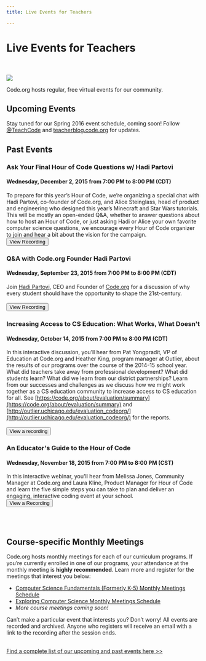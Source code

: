 ```yaml
---
title: Live Events for Teachers

---
```


# Live Events for Teachers

<br><br>
<img src="/images/sotm31.jpg" width=“80%”/>

Code.org hosts regular, free virtual events for our community. 

## Upcoming Events

Stay tuned for our Spring 2016 event schedule, coming soon! Follow [@TeachCode](http://twitter.com/teachcode) and [teacherblog.code.org](http://teacherblog.code.org) for updates.


## Past Events

### Ask Your Final Hour of Code Questions w/ Hadi Partovi
#### Wednesday, December 2, 2015 from 7:00 PM to 8:00 PM (CDT) 
To prepare for this year’s Hour of Code, we’re organizing a special chat with Hadi Partovi, co-founder of Code.org, and Alice Steinglass, head of product and engineering who designed this year’s Minecraft and Star Wars tutorials.   This will be mostly an open-ended Q&A, whether to answer questions about how to host an Hour of Code, or just asking Hadi or Alice your own favorite computer science questions, we encourage every Hour of Code organizer to join and hear a bit about the vision for the campaign.
<br>
[<button>View Recording</button>](https://plus.google.com/u/1/hangouts/onair/watch?hid=hoaevent/c7s7qpt4ronikmfvm1393iigk40&ytl=0gLsb0xrb_4&wpsrc=yta)


### Q&A with Code.org Founder Hadi Partovi
#### Wednesday, September 23, 2015 from 7:00 PM to 8:00 PM (CDT) 
Join [Hadi Partovi](https://code.org/about/leadership/hadi_partovi), CEO and Founder of [Code.org](http://code.org) for a discussion of why every student should have the opportunity to shape the 21st-century.
<br><br>
[<button>View Recording</button>](https://youtu.be/GBTWl5jxPb8)

### Increasing Access to CS Education: What Works, What Doesn't
#### Wednesday, October 14, 2015 from 7:00 PM to 8:00 PM (CDT) 
In this interactive discussion, you’ll hear from Pat Yongpradit, VP of Education at Code.org and Heather King, program manager at Outlier, about the results of our programs over the course of the 2014-15 school year. What did teachers take away from professional development? What did students learn? What did we learn from our district partnerships? Learn from our successes and challenges as we discuss how we might work together as a CS education community to increase access to CS education for all. See [https://code.org/about/evaluation/summary](https://code.org/about/evaluation/summary) and [http://outlier.uchicago.edu/evaluation_codeorg/](http://outlier.uchicago.edu/evaluation_codeorg/) for the reports.
<br><br>
[<button>View a recording</button>](https://youtu.be/jJfZMgvm4SU)

### An Educator's Guide to the Hour of Code
#### Wednesday, November 18, 2015 from 7:00 PM to 8:00 PM (CST) 
In this interactive webinar, you'll hear from Melissa Jones, Community Manager at Code.org and Laura Kline, Product Manager for Hour of Code and learn the five simple steps you can take to plan and deliver an engaging, interactive coding event at your school.
<br>
[<button>View a Recording</button>](https://youtu.be/EJeMeSW2-Mw)


<br><br>

## Course-specific Monthly Meetings

Code.org hosts monthly meetings for each of our curriculum programs. If you’re currently enrolled in one of our programs, your attendance at the monthly meeting is **highly recommended**. Learn more and register for the meetings that interest you below:

- [Computer Science Fundamentals (Formerly K-5) Monthly Meetings Schedule](/educate/csfun-201516meetings)
- [Exploring Computer Science Monthly Meetings Schedule](/educate/ecs-201516meetings)
- *More course meetings coming soon!*

Can’t make a particular event that interests you? Don’t worry! All events are recorded and archived. Anyone who registers will receive an email with a link to the recording after the session ends.
<br><br>
<p><a href="http://www.eventbrite.com/o/codeorg-teacher-community-8317327577" target="_blank">Find a complete list of our upcoming and past events here &gt;&gt;</a></p>